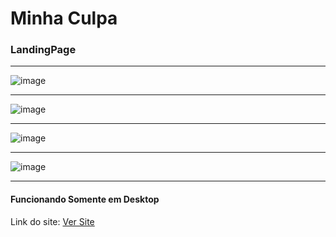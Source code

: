 # Minha Culpa
### LandingPage

---------------------------------------------------------

![image](https://github.com/KaioYt/landing-page-MinhaCulpa/assets/103225660/5c043de9-21d4-4200-b35d-e2b755e17c33)

---------------------------------------------------------

![image](https://github.com/KaioYt/landing-page-MinhaCulpa/assets/103225660/0e9896aa-28cd-479f-b755-5ce989beba43)

--------------------------------------------------------


![image](https://github.com/KaioYt/landing-page-MinhaCulpa/assets/103225660/07c7127f-7428-4d19-a0e3-71a610e653e6)


---------------------------------------------------------


![image](https://github.com/KaioYt/landing-page-MinhaCulpa/assets/103225660/b6818d51-2473-4f0d-b34b-0b8ece724614)


----------------------------------------------------------

#### Funcionando Somente em Desktop


Link do site: [Ver Site](https://minhaculpa-bykaioyt.netlify.app/)


